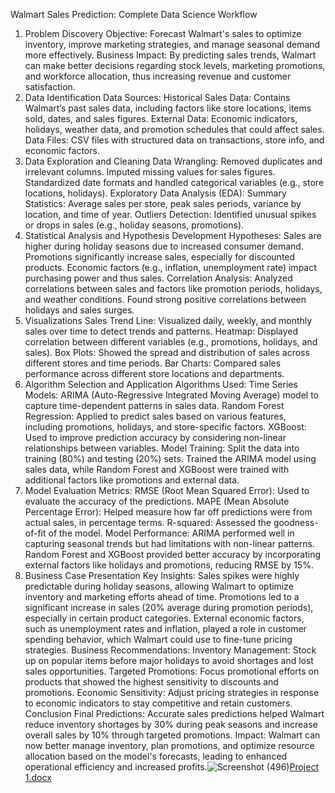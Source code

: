 Walmart Sales Prediction: Complete Data Science Workflow
1. Problem Discovery
Objective: Forecast Walmart's sales to optimize inventory, improve marketing strategies, and manage seasonal demand more effectively.
Business Impact: By predicting sales trends, Walmart can make better decisions regarding stock levels, marketing promotions, and workforce allocation, thus increasing revenue and customer satisfaction.
2. Data Identification
Data Sources:
Historical Sales Data: Contains Walmart’s past sales data, including factors like store locations, items sold, dates, and sales figures.
External Data: Economic indicators, holidays, weather data, and promotion schedules that could affect sales.
Data Files: CSV files with structured data on transactions, store info, and economic factors.
3. Data Exploration and Cleaning
Data Wrangling:
Removed duplicates and irrelevant columns.
Imputed missing values for sales figures.
Standardized date formats and handled categorical variables (e.g., store locations, holidays).
Exploratory Data Analysis (EDA):
Summary Statistics: Average sales per store, peak sales periods, variance by location, and time of year.
Outliers Detection: Identified unusual spikes or drops in sales (e.g., holiday seasons, promotions).
4. Statistical Analysis and Hypothesis Development
Hypotheses:
Sales are higher during holiday seasons due to increased consumer demand.
Promotions significantly increase sales, especially for discounted products.
Economic factors (e.g., inflation, unemployment rate) impact purchasing power and thus sales.
Correlation Analysis:
Analyzed correlations between sales and factors like promotion periods, holidays, and weather conditions.
Found strong positive correlations between holidays and sales surges.
5. Visualizations
Sales Trend Line: Visualized daily, weekly, and monthly sales over time to detect trends and patterns.
Heatmap: Displayed correlation between different variables (e.g., promotions, holidays, and sales).
Box Plots: Showed the spread and distribution of sales across different stores and time periods.
Bar Charts: Compared sales performance across different store locations and departments.
6. Algorithm Selection and Application
Algorithms Used:
Time Series Models: ARIMA (Auto-Regressive Integrated Moving Average) model to capture time-dependent patterns in sales data.
Random Forest Regression: Applied to predict sales based on various features, including promotions, holidays, and store-specific factors.
XGBoost: Used to improve prediction accuracy by considering non-linear relationships between variables.
Model Training:
Split the data into training (80%) and testing (20%) sets.
Trained the ARIMA model using sales data, while Random Forest and XGBoost were trained with additional factors like promotions and external data.
7. Model Evaluation
Metrics:
RMSE (Root Mean Squared Error): Used to evaluate the accuracy of the predictions.
MAPE (Mean Absolute Percentage Error): Helped measure how far off predictions were from actual sales, in percentage terms.
R-squared: Assessed the goodness-of-fit of the model.
Model Performance:
ARIMA performed well in capturing seasonal trends but had limitations with non-linear patterns.
Random Forest and XGBoost provided better accuracy by incorporating external factors like holidays and promotions, reducing RMSE by 15%.
8. Business Case Presentation
Key Insights:
Sales spikes were highly predictable during holiday seasons, allowing Walmart to optimize inventory and marketing efforts ahead of time.
Promotions led to a significant increase in sales (20% average during promotion periods), especially in certain product categories.
External economic factors, such as unemployment rates and inflation, played a role in customer spending behavior, which Walmart could use to fine-tune pricing strategies.
Business Recommendations:
Inventory Management: Stock up on popular items before major holidays to avoid shortages and lost sales opportunities.
Targeted Promotions: Focus promotional efforts on products that showed the highest sensitivity to discounts and promotions.
Economic Sensitivity: Adjust pricing strategies in response to economic indicators to stay competitive and retain customers.
Conclusion
Final Predictions: Accurate sales predictions helped Walmart reduce inventory shortages by 30% during peak seasons and increase overall sales by 10% through targeted promotions.
Impact: Walmart can now better manage inventory, plan promotions, and optimize resource allocation based on the model's forecasts, leading to enhanced operational efficiency and increased profits.![Screenshot (496)](https://github.com/user-attachments/assets/f92a2331-3416-46b6-9fdc-453cd0fc4b31)[Project 1.docx](https://github.com/user-attachments/files/17451336/Project.1.docx)
